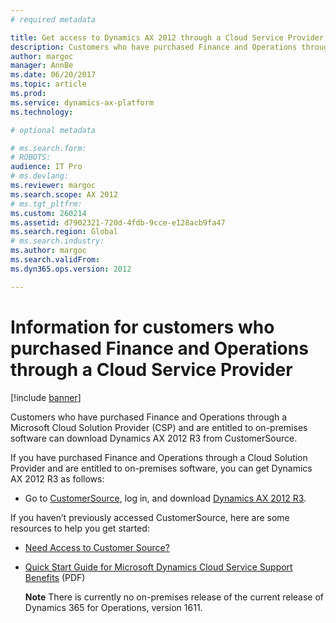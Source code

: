 ```yaml
---
# required metadata

title: Get access to Dynamics AX 2012 through a Cloud Service Provider
description: Customers who have purchased Finance and Operations through a Microsoft Cloud Solution Provider (CSP) and are entitled to on-premises software can download Dynamics AX 2012 R3 from CustomerSource. 
author: margoc
manager: AnnBe
ms.date: 06/20/2017
ms.topic: article
ms.prod: 
ms.service: dynamics-ax-platform
ms.technology: 

# optional metadata

# ms.search.form: 
# ROBOTS: 
audience: IT Pro
# ms.devlang: 
ms.reviewer: margoc
ms.search.scope: AX 2012
# ms.tgt_pltfrm: 
ms.custom: 260214
ms.assetid: d7902321-720d-4fdb-9cce-e128acb9fa47
ms.search.region: Global
# ms.search.industry: 
ms.author: margoc
ms.search.validFrom: 
ms.dyn365.ops.version: 2012

---
```


# Information for customers who purchased Finance and Operations through a Cloud Service Provider

[!include [banner](../includes/banner.md)]

Customers who have purchased Finance and Operations through a Microsoft Cloud Solution Provider (CSP) and are entitled to on-premises software can download Dynamics AX 2012 R3 from CustomerSource. 

If you have purchased Finance and Operations through a Cloud Solution Provider and are entitled to on-premises software, you can get Dynamics AX 2012 R3 as follows:

-   Go to [CustomerSource](https://mbs.microsoft.com/customersource/), log in, and download [Dynamics AX 2012 R3](https://mbs.microsoft.com/customersource/northamerica/AX/downloads/product-releases/MSDYAX2012R3Release).

If you haven’t previously accessed CustomerSource, here are some resources to help you get started:

- [Need Access to Customer Source?](https://mbs.microsoft.com/customersource/northamerica/news-events/news-events/NeedAccesstoCustomerSource)
- [Quick Start Guide for Microsoft Dynamics Cloud Service Support Benefits](http://go.microsoft.com/fwlink/?LinkId=530335) (PDF)

  **Note** There is currently no on-premises release of the current release of Dynamics 365 for Operations, version 1611.



